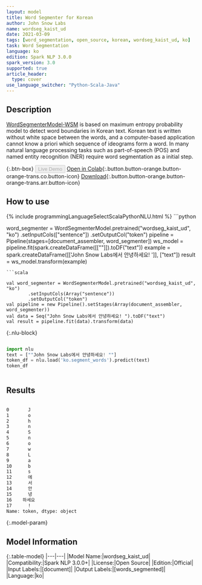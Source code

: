 ```yaml
---
layout: model
title: Word Segmenter for Korean
author: John Snow Labs
name: wordseg_kaist_ud
date: 2021-03-09
tags: [word_segmentation, open_source, korean, wordseg_kaist_ud, ko]
task: Word Segmentation
language: ko
edition: Spark NLP 3.0.0
spark_version: 3.0
supported: true
article_header:
  type: cover
use_language_switcher: "Python-Scala-Java"
---
```


## Description

[WordSegmenterModel-WSM](https://en.wikipedia.org/wiki/Text_segmentation) is based on maximum entropy probability model to detect word boundaries in Korean text.
            Korean text is written without white space between the words, and a computer-based application cannot know a priori which sequence of ideograms form a word.
            In many natural language processing tasks such as part-of-speech (POS) and named entity recognition (NER) require word segmentation as a initial step.

{:.btn-box}
<button class="button button-orange" disabled>Live Demo</button>
[Open in Colab](https://colab.research.google.com/github/JohnSnowLabs/spark-nlp-workshop/blob/master/jupyter/annotation/chinese/word_segmentation/words_segmenter_demo.ipynb){:.button.button-orange.button-orange-trans.co.button-icon}
[Download](https://s3.amazonaws.com/auxdata.johnsnowlabs.com/public/models/wordseg_kaist_ud_ko_3.0.0_3.0_1615292316292.zip){:.button.button-orange.button-orange-trans.arr.button-icon}

## How to use



<div class="tabs-box" markdown="1">
{% include programmingLanguageSelectScalaPythonNLU.html %}
```python

word_segmenter = WordSegmenterModel.pretrained("wordseg_kaist_ud", "ko")        .setInputCols(["sentence"])        .setOutputCol("token")
pipeline = Pipeline(stages=[document_assembler, word_segmenter])
ws_model = pipeline.fit(spark.createDataFrame([[""]]).toDF("text"))
example = spark.createDataFrame([['John Snow Labs에서 안녕하세요! ']], ["text"])
result = ws_model.transform(example)

```
```scala

val word_segmenter = WordSegmenterModel.pretrained("wordseg_kaist_ud", "ko")
        .setInputCols(Array("sentence"))
        .setOutputCol("token")
val pipeline = new Pipeline().setStages(Array(document_assembler, word_segmenter))
val data = Seq("John Snow Labs에서 안녕하세요! ").toDF("text")
val result = pipeline.fit(data).transform(data)

```

{:.nlu-block}
```python

import nlu
text = [""John Snow Labs에서 안녕하세요! ""]
token_df = nlu.load('ko.segment_words').predict(text)
token_df
    
```
</div>

## Results

```bash

0       J
1       o
2       h
3       n
4       S
5       n
6       o
7       w
8       L
9       a
10      b
11      s
12      에
13      서
14      안
15      녕
16    하세요
17      !
Name: token, dtype: object
```

{:.model-param}
## Model Information

{:.table-model}
|---|---|
|Model Name:|wordseg_kaist_ud|
|Compatibility:|Spark NLP 3.0.0+|
|License:|Open Source|
|Edition:|Official|
|Input Labels:|[document]|
|Output Labels:|[words_segmented]|
|Language:|ko|